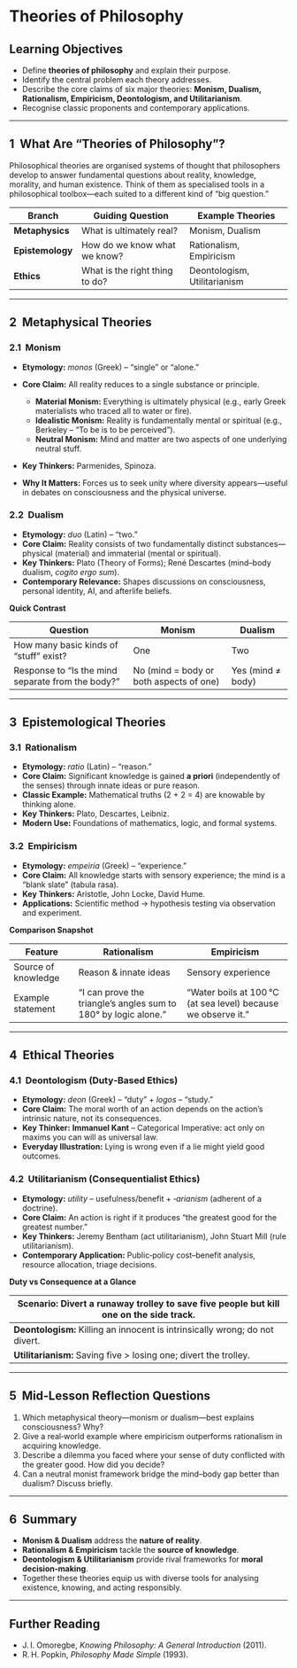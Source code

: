 # Theories of Philosophy

## Learning Objectives

* Define **theories of philosophy** and explain their purpose.
* Identify the central problem each theory addresses.
* Describe the core claims of six major theories: **Monism, Dualism, Rationalism, Empiricism, Deontologism, and Utilitarianism**.
* Recognise classic proponents and contemporary applications.

---

## 1  What Are “Theories of Philosophy”?

Philosophical theories are organised systems of thought that philosophers develop to answer fundamental questions about reality, knowledge, morality, and human existence. Think of them as specialised tools in a philosophical toolbox—each suited to a different kind of “big question.”

| Branch           | Guiding Question               | Example Theories             |
| ---------------- | ------------------------------ | ---------------------------- |
| **Metaphysics**  | What is ultimately real?       | Monism, Dualism              |
| **Epistemology** | How do we know what we know?   | Rationalism, Empiricism      |
| **Ethics**       | What is the right thing to do? | Deontologism, Utilitarianism |

---

## 2  Metaphysical Theories

### 2.1  Monism

* **Etymology:** *monos* (Greek) – “single” or “alone.”
* **Core Claim:** All reality reduces to a single substance or principle.

  * **Material Monism:** Everything is ultimately physical (e.g., early Greek materialists who traced all to water or fire).
  * **Idealistic Monism:** Reality is fundamentally mental or spiritual (e.g., Berkeley – “To be is to be perceived”).
  * **Neutral Monism:** Mind and matter are two aspects of one underlying neutral stuff.
* **Key Thinkers:** Parmenides, Spinoza.
* **Why It Matters:** Forces us to seek unity where diversity appears—useful in debates on consciousness and the physical universe.

### 2.2  Dualism

* **Etymology:** *duo* (Latin) – “two.”
* **Core Claim:** Reality consists of two fundamentally distinct substances—physical (material) and immaterial (mental or spiritual).
* **Key Thinkers:** Plato (Theory of Forms); René Descartes (mind–body dualism, *cogito ergo sum*).
* **Contemporary Relevance:** Shapes discussions on consciousness, personal identity, AI, and afterlife beliefs.

**Quick Contrast**

| Question                                          | Monism                                  | Dualism           |
| ------------------------------------------------- | --------------------------------------- | ----------------- |
| How many basic kinds of “stuff” exist?            | One                                     | Two               |
| Response to “Is the mind separate from the body?” | No (mind = body or both aspects of one) | Yes (mind ≠ body) |

---

## 3  Epistemological Theories

### 3.1  Rationalism

* **Etymology:** *ratio* (Latin) – “reason.”
* **Core Claim:** Significant knowledge is gained **a priori** (independently of the senses) through innate ideas or pure reason.
* **Classic Example:** Mathematical truths (2 + 2 = 4) are knowable by thinking alone.
* **Key Thinkers:** Plato, Descartes, Leibniz.
* **Modern Use:** Foundations of mathematics, logic, and formal systems.

### 3.2  Empiricism

* **Etymology:** *empeiria* (Greek) – “experience.”
* **Core Claim:** All knowledge starts with sensory experience; the mind is a “blank slate” (tabula rasa).
* **Key Thinkers:** Aristotle, John Locke, David Hume.
* **Applications:** Scientific method → hypothesis testing via observation and experiment.

**Comparison Snapshot**

| Feature             | Rationalism                                                     | Empiricism                                                    |
| ------------------- | --------------------------------------------------------------- | ------------------------------------------------------------- |
| Source of knowledge | Reason & innate ideas                                           | Sensory experience                                            |
| Example statement   | “I can prove the triangle’s angles sum to 180° by logic alone.” | “Water boils at 100 °C (at sea level) because we observe it.” |

---

## 4  Ethical Theories

### 4.1  Deontologism (Duty‑Based Ethics)

* **Etymology:** *deon* (Greek) – “duty” + *logos* – “study.”
* **Core Claim:** The moral worth of an action depends on the action’s intrinsic nature, not its consequences.
* **Key Thinker:** **Immanuel Kant** – Categorical Imperative: act only on maxims you can will as universal law.
* **Everyday Illustration:** Lying is wrong even if a lie might yield good outcomes.

### 4.2  Utilitarianism (Consequentialist Ethics)

* **Etymology:** *utility* – usefulness/benefit + *‑arianism* (adherent of a doctrine).
* **Core Claim:** An action is right if it produces “the greatest good for the greatest number.”
* **Key Thinkers:** Jeremy Bentham (act utilitarianism), John Stuart Mill (rule utilitarianism).
* **Contemporary Application:** Public‑policy cost–benefit analysis, resource allocation, triage decisions.

**Duty vs Consequence at a Glance**

| Scenario: Divert a runaway trolley to save five people but kill one on the side track. |
| -------------------------------------------------------------------------------------- |
| **Deontologism:** Killing an innocent is intrinsically wrong; do not divert.           |
| **Utilitarianism:** Saving five > losing one; divert the trolley.                      |

---

## 5  Mid‑Lesson Reflection Questions

1. Which metaphysical theory—monism or dualism—best explains consciousness? Why?
2. Give a real‑world example where empiricism outperforms rationalism in acquiring knowledge.
3. Describe a dilemma you faced where your sense of duty conflicted with the greater good. How did you decide?
4. Can a neutral monist framework bridge the mind–body gap better than dualism? Discuss briefly.

---

## 6  Summary

* **Monism & Dualism** address the **nature of reality**.
* **Rationalism & Empiricism** tackle the **source of knowledge**.
* **Deontologism & Utilitarianism** provide rival frameworks for **moral decision‑making**.
* Together these theories equip us with diverse tools for analysing existence, knowing, and acting responsibly.

---

## Further Reading

* J. I. Omoregbe, *Knowing Philosophy: A General Introduction* (2011).
* R. H. Popkin, *Philosophy Made Simple* (1993).